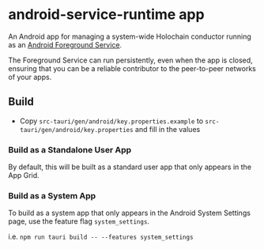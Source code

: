 # android-service-runtime app

An Android app for managing a system-wide Holochain conductor running as an [Android Foreground Service](https://developer.android.com/develop/background-work/services/fgs).

The Foreground Service can run persistently, even when the app is closed, ensuring that you can be a reliable contributor to the peer-to-peer networks of your apps.

## Build

- Copy `src-tauri/gen/android/key.properties.example` to `src-tauri/gen/android/key.properties` and fill in the values

### Build as a Standalone User App

By default, this will be built as a standard user app that only appears in the App Grid. 

### Build as a System App

To build as a system app that only appears in the Android System Settings page, use the feature flag `system_settings`.

i.e. `npm run tauri build -- --features system_settings`
